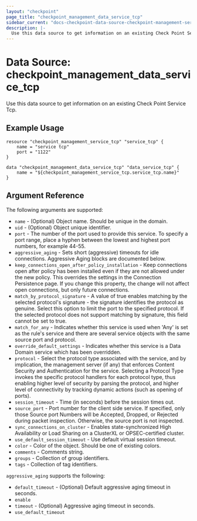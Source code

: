 ```yaml
---
layout: "checkpoint"
page_title: "checkpoint_management_data_service_tcp"
sidebar_current: "docs-checkpoint-data-source-checkpoint-management-service-tcp"
description: |-
  Use this data source to get information on an existing Check Point Service Tcp.
---
```


# Data Source: checkpoint_management_data_service_tcp

Use this data source to get information on an existing Check Point Service Tcp.

## Example Usage


```hcl
resource "checkpoint_management_service_tcp" "service_tcp" {
    name = "service tcp"
	port = "1122"
}

data "checkpoint_management_data_service_tcp" "data_service_tcp" {
    name = "${checkpoint_management_service_tcp.service_tcp.name}"
}
```

## Argument Reference

The following arguments are supported:

* `name` - (Optional) Object name. Should be unique in the domain.
* `uid` - (Optional) Object unique identifier. 
* `port` - The number of the port used to provide this service. To specify a port range, place a hyphen between the lowest and highest port numbers, for example 44-55.
* `aggressive_aging` - Sets short (aggressive) timeouts for idle connections. Aggressive Aging blocks are documented below.
* `keep_connections_open_after_policy_installation` - Keep connections open after policy has been installed even if they are not allowed under the new policy. This overrides the settings in the Connection Persistence page. If you change this property, the change will not affect open connections, but only future connections.
* `match_by_protocol_signature` - A value of true enables matching by the selected protocol's signature - the signature identifies the protocol as genuine. Select this option to limit the port to the specified protocol. If the selected protocol does not support matching by signature, this field cannot be set to true.
* `match_for_any` - Indicates whether this service is used when 'Any' is set as the rule's service and there are several service objects with the same source port and protocol.
* `override_default_settings` - Indicates whether this service is a Data Domain service which has been overridden.
* `protocol` - Select the protocol type associated with the service, and by implication, the management server (if any) that enforces Content Security and Authentication for the service. Selecting a Protocol Type invokes the specific protocol handlers for each protocol type, thus enabling higher level of security by parsing the protocol, and higher level of connectivity by tracking dynamic actions (such as opening of ports).
* `session_timeout` - Time (in seconds) before the session times out.
* `source_port` - Port number for the client side service. If specified, only those Source port Numbers will be Accepted, Dropped, or Rejected during packet inspection. Otherwise, the source port is not inspected.
* `sync_connections_on_cluster` - Enables state-synchronized High Availability or Load Sharing on a ClusterXL or OPSEC-certified cluster.
* `use_default_session_timeout` - Use default virtual session timeout.
* `color` - Color of the object. Should be one of existing colors.
* `comments` - Comments string.
* `groups` - Collection of group identifiers.
* `tags` - Collection of tag identifiers.

`aggressive_aging` supports the following:

* `default_timeout` - (Optional) Default aggressive aging timeout in seconds.
* `enable`
* `timeout` - (Optional) Aggressive aging timeout in seconds.
* `use_default_timeout`